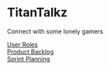 # TitanTalkz
<p>Connect with some lonely gamers<br></p>
<a href="https://docs.google.com/document/d/1QVwi1EmO8Q-Jdaiecj7getkEzizR3mtNwy2ojyrU6Vw/edit?usp=sharing"> User Roles </a> <br>
<a href="https://docs.google.com/spreadsheets/d/1YGsRNn6GbfR4w_zpE7lDsA35DG5Hzm8c5v1i1ieXOow/edit?usp=sharing"> Product Backlog </a> <br>
<a href="https://docs.google.com/spreadsheets/d/1iEaScSIgabrYo1HAUu5wV1_ODnpX-hvLcQu00xVjFKw/edit?usp=sharing"> Sprint Planning </a> <br>

